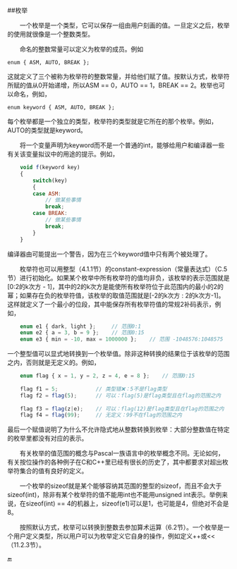 ##枚举

&emsp;&emsp;一个枚举是一个类型，它可以保存一组由用户刻画的值。一旦定义之后，枚举的使用就很像是一个整数类型。

&emsp;&emsp;命名的整数常量可以定义为枚举的成员。例如

    enum { ASM, AUTO, BREAK };
    
这就定义了三个被称为枚举符的整数常量，并给他们赋了值。按默认方式，枚举符所赋的值从0开始递增，所以ASM == 0，AUTO == 1，BREAK == 2。枚举也可以命名，例如，

    enum keyword { ASM, AUTO, BREAK };
    
每个枚举都是一个独立的类型，枚举符的类型就是它所在的那个枚举。例如，AUTO的类型就是keyword。

&emsp;&emsp;将一个变量声明为keyword而不是一个普通的int，能够给用户和编译器一些有关该变量拟议中的用途的提示。例如，

```javascript
    void f(keyword key)
    {
        switch(key)
        {
        case ASM:
            // 做某些事情
            break;
        case BREAK:
            // 做某些事情
            break;
        }
    }
```

编译器由可能提出一个警告，因为在三个keyword值中只有两个被处理了。

&emsp;&emsp;枚举符也可以用整型（4.1.1节）的constant-expression（常量表达式）（C.5节）进行初始化。如果某个枚举中所有枚举符的值均非负，该枚举的表示范围就是[0:2的k次方 - 1]，其中的2的k次方是能使所有枚举符位于此范围内的最小的2的幂；如果存在负的枚举符值，该枚举的取值范围就是[-2的k次方 : 2的k次方-1]。这样就定义了一个最小的位段，其中能保存所有枚举符值的常规2补码表示，例如，

```javascript
    enum e1 { dark, light };     // 范围0:1
    enum e2 { a = 3, b = 9 };    // 范围0:15
    enum e3 { min = -10, max = 1000000 };    // 范围 -1048576:1048575
```

一个整型值可以显式地转换到一个枚举值。除非这种转换的结果位于该枚举的范围之内，否则就是无定义的。例如，

```javascript
    enum flag { x = 1, y = 2, z = 4, e = 8 };    // 范围0:15
    
    flag f1 = 5;            // 类型错❌：5不是flag类型
    flag f2 = flag(5);      // 可以：flag(5)是flag类型且在flag的范围之内
    
    flag f3 = flag(z|e);    // 可以：flag(12)是flag类型且在flag的范围之内
    flag f4 = flag(99);     // 无定义：99不在flag的范围之内
```

最后一个赋值说明了为什么不允许隐式地从整数转换到枚举：大部分整数值在特定的枚举里都没有对应的表示。

&emsp;&emsp;有关枚举的值范围的概念与Pascal一族语言中的枚举概念不同。无论如何，有关按位操作的各种例子在C和C++里已经有很长的历史了，其中都要求对超出枚举符集合的值有良好的定义。

&emsp;&emsp;一个枚举的sizeof就是某个能够容纳其范围的整型的sizeof，而且不会大于sizeof(int)，除非有某个枚举符的值不能用int也不能用unsigned int表示。举例来说，在sizeof(int) == 4的机器上，sizeof(e1)可以是1，也可能是4，但绝对不会是8。

&emsp;&emsp;按照默认方式，枚举可以转换到整数去参加算术运算（6.2节）。一个枚举是一个用户定义类型，所以用户可以为枚举定义它自身的操作，例如定义++或<<（11.2.3节）。


🔚







